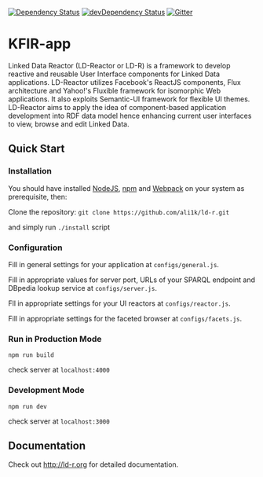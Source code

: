 [![Dependency Status](https://david-dm.org/ali1k/ld-r.svg)](https://david-dm.org/ali1k/ld-r)
[![devDependency Status](https://david-dm.org/ali1k/ld-r/dev-status.svg)](https://david-dm.org/ali1k/ld-r#info=devDependencies)  [![Gitter](https://badges.gitter.im/dev-1pr/1pr.svg)](https://gitter.im/ld-r/Lobby?utm_source=badge&utm_medium=badge&utm_campaign=pr-badge&utm_content=body_badge)

# KFIR-app

Linked Data Reactor (LD-Reactor or LD-R) is a framework to develop reactive and reusable User Interface components for Linked Data applications. LD-Reactor utilizes Facebook's ReactJS components, Flux architecture and Yahoo!'s Fluxible framework for isomorphic Web applications. It also exploits Semantic-UI framework for flexible UI themes. LD-Reactor aims to apply the idea of component-based application development into RDF data model hence enhancing current user interfaces to view, browse and edit Linked Data.

## Quick Start

### Installation

You should have installed [NodeJS](https://nodejs.org/), [npm](https://github.com/npm/npm) and [Webpack](https://webpack.github.io/) on your system as prerequisite, then:

Clone the repository: `git clone https://github.com/ali1k/ld-r.git`

and simply run `./install` script

### Configuration

Fill in general settings for your application at `configs/general.js`.

Fill in appropriate values for server port, URLs of your SPARQL endpoint and DBpedia lookup service at `configs/server.js`.

Fll in appropriate settings for your UI reactors at `configs/reactor.js`.

Fill in appropriate settings for the faceted browser at `configs/facets.js`.

### Run in Production Mode

`npm run build`

check server at `localhost:4000`

### Development Mode

`npm run dev`

check server at `localhost:3000`

## Documentation

Check out http://ld-r.org for detailed documentation.
